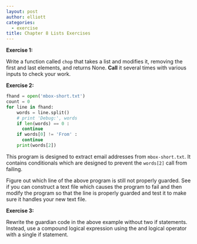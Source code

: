 ```yaml
---
layout: post
author: elliott
categories:
  - exercise
title: Chapter 8 Lists Exercises
---
```


**Exercise 1:**

Write a function called `chop` that takes a list and modifies it, removing the first and last elements, and
returns None.  **Call** it several times with various inputs to check your work.


**Exercise 2:**

```python
fhand = open('mbox-short.txt')
count = 0
for line in fhand:
    words = line.split()
    # print 'Debug:', words
    if len(words) == 0 :
      continue
    if words[0] != 'From' :
      continue
    print(words[2])
```

This program is designed to extract email addresses from `mbox-short.txt`.  It contains conditionals which are designed to prevent the `words[2]` call from failing.

Figure out which line of the above program is still not properly guarded. See if you can construct a text file which causes the program to fail and then modify the program so that the line is properly guarded and test it to make sure it handles your new text file.

**Exercise 3:**

Rewrite the guardian code in the above example without two if statements. Instead, use a compound logical expression using the and logical operator with a single if statement.